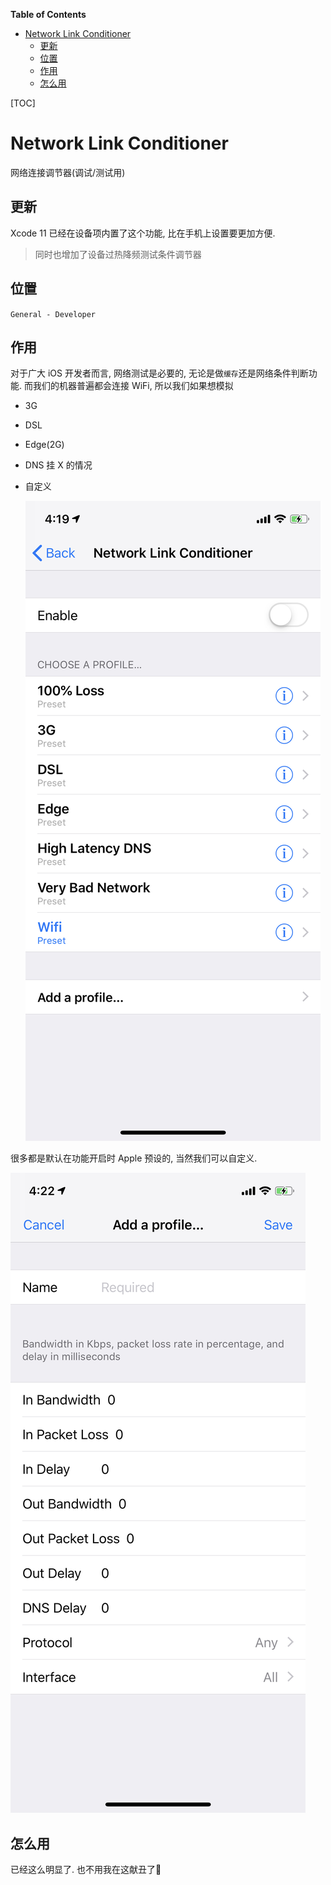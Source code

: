 <!-- START doctoc generated TOC please keep comment here to allow auto update -->
<!-- DON'T EDIT THIS SECTION, INSTEAD RE-RUN doctoc TO UPDATE -->
**Table of Contents**

- [Network Link Conditioner](#network-link-conditioner)
  - [更新](#%E6%9B%B4%E6%96%B0)
  - [位置](#%E4%BD%8D%E7%BD%AE)
  - [作用](#%E4%BD%9C%E7%94%A8)
  - [怎么用](#%E6%80%8E%E4%B9%88%E7%94%A8)

<!-- END doctoc generated TOC please keep comment here to allow auto update -->

[TOC]

# Network Link Conditioner

网络连接调节器(调试/测试用)

## 更新

Xcode 11 已经在设备项内置了这个功能, 比在手机上设置要更加方便. 

> 同时也增加了设备过热降频测试条件调节器


## 位置

 `General - Developer`

## 作用

对于广大 iOS 开发者而言, 网络测试是必要的, 无论是做`缓存`还是网络条件判断功能. 而我们的机器普遍都会连接 WiFi, 所以我们如果想模拟

- 3G

- DSL

- Edge(2G)

- DNS 挂 X 的情况

- 自定义

  ![首页](NetworkLinkConditioner/main.jpeg)

很多都是默认在功能开启时 Apple 预设的, 当然我们可以自定义.

![自定义](NetworkLinkConditioner/customize.jpeg)

## 怎么用

已经这么明显了. 也不用我在这献丑了🎉



